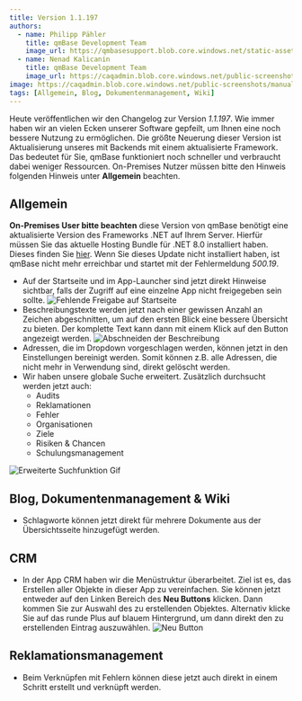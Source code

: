 ```yaml
---
title: Version 1.1.197
authors:
  - name: Philipp Pähler
    title: qmBase Development Team
    image_url: https://qmbasesupport.blob.core.windows.net/static-assets/img/persons/paehler_round.png
  - name: Nenad Kalicanin
    title: qmBase Development Team
    image_url: https://caqadmin.blob.core.windows.net/public-screenshots/manual-screenshots/nenad-profilePicture.jpg
image: https://caqadmin.blob.core.windows.net/public-screenshots/manual-screenshots/Screenshot%202023-11-15_crm_rating.png
tags: [Allgemein, Blog, Dokumentenmanagement, Wiki]
---
```


Heute veröffentlichen wir den Changelog zur Version _1.1.197_. Wie immer haben wir an vielen Ecken unserer Software gepfeilt, um Ihnen eine noch bessere Nutzung zu ermöglichen.
Die größte Neuerung dieser Version ist Aktualisierung unseres mit Backends mit einem aktualisierte Framework. Das bedeutet für Sie, qmBase funktioniert noch schneller und verbraucht dabei weniger Ressourcen.
On-Premises Nutzer müssen bitte den Hinweis folgenden Hinweis unter **Allgemein** beachten.

<!--truncate-->

## Allgemein

**On-Premises User bitte beachten** diese Version von qmBase benötigt eine aktualisierte Version des Frameworks .NET auf Ihrem Server.
Hierfür müssen Sie das aktuelle Hosting Bundle für .NET 8.0 installiert haben. Dieses finden Sie [hier](https://dotnet.microsoft.com/en-us/download/dotnet/8.0).
Wenn Sie dieses Update nicht installiert haben, ist qmBase nicht mehr erreichbar und startet mit der Fehlermeldung _500.19_.

- Auf der Startseite und im App-Launcher sind jetzt direkt Hinweise sichtbar, falls der Zugriff auf eine einzelne App nicht freigegeben sein sollte.
  ![Fehlende Freigabe auf Startseite](https://caqadmin.blob.core.windows.net/public-screenshots/manual-screenshots/Screenshot%202023-11-21_startpageAccess.png)
- Beschreibungstexte werden jetzt nach einer gewissen Anzahl an Zeichen abgeschnitten, um auf den ersten Blick eine bessere Übersicht zu bieten. Der komplette Text kann dann mit einem Klick auf den Button angezeigt werden.
  ![Abschneiden der Beschreibung](https://caqadmin.blob.core.windows.net/public-screenshots/manual-screenshots/2023-11-21_description-truncate.png)
- Adressen, die im Dropdown vorgeschlagen werden, können jetzt in den Einstellungen bereinigt werden. Somit können z.B. alle Adressen, die nicht mehr in Verwendung sind, direkt gelöscht werden.
- Wir haben unsere globale Suche erweitert. Zusätzlich durchsucht werden jetzt auch:
  - Audits
  - Reklamationen
  - Fehler
  - Organisationen
  - Ziele
  - Risiken & Chancen
  - Schulungsmanagement

![Erweiterte Suchfunktion Gif](https://caqadmin.blob.core.windows.net/public-screenshots/manual-screenshots/Search_extension.gif)

## Blog, Dokumentenmanagement & Wiki

- Schlagworte können jetzt direkt für mehrere Dokumente aus der Übersichtsseite hinzugefügt werden.

## CRM

- In der App CRM haben wir die Menüstruktur überarbeitet. Ziel ist es, das Erstellen aller Objekte in dieser App zu vereinfachen.
  Sie können jetzt entweder auf den Linken Bereich des **Neu Buttons** klicken. Dann kommen Sie zur Auswahl des zu erstellenden Objektes.
  Alternativ klicke Sie auf das runde Plus auf blauem Hintergrund, um dann direkt den zu erstellenden Eintrag auszuwählen.
  ![Neu Button](https://caqadmin.blob.core.windows.net/public-screenshots/manual-screenshots/Screenshot%202023-12-11_newButton.png)

## Reklamationsmanagement

- Beim Verknüpfen mit Fehlern können diese jetzt auch direkt in einem Schritt erstellt und verknüpft werden.
